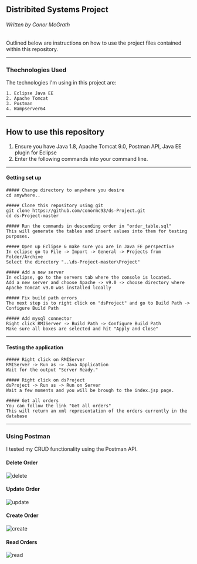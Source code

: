 ## Distribited Systems Project
###### Written by Conor McGrath

Outlined below are instructions on how to use the project files contained within this repository.

---

### Thechnologies Used
The technologies I'm using in this project are:

    1. Eclipse Java EE
    2. Apache Tomcat
    3. Postman
    4. Wampserver64

---

## How to use this repository

1. Ensure you have Java 1.8, Apache Tomcat 9.0, Postman API, Java EE plugin for Eclipse
2. Enter the following commands into your command line.

---

#### Getting set up
```
##### Change directory to anywhere you desire
cd anywhere..

##### Clone this repository using git
git clone https://github.com/conormc93/ds-Project.git
cd ds-Project-master

##### Run the commands in descending order in "order_table.sql"
This will generate the tables and insert values into them for testing purposes.

##### Open up Eclipse & make sure you are in Java EE perspective
In eclipse go to File -> Import -> General -> Projects from Folder/Archive
Select the directory "..\ds-Project-master\Project"

##### Add a new server
In eclipse, go to the servers tab where the console is located.
Add a new server and choose Apache -> v9.0 -> choose directory where Apache Tomcat v9.0 was installed lcoally

##### Fix build path errors
The next step is to right click on "dsProject" and go to Build Path -> Configure Build Path

##### Add mysql connector
Right click RMIServer -> Build Path -> Configure Build Path 
Make sure all boxes are selected and hit "Apply and Close"

```

---

#### Testing the application
```
##### Right click on RMIServer
RMIServer -> Run as -> Java Application
Wait for the output "Server Ready."

##### Right click on dsProject
dsProject -> Run as -> Run on Server
Wait a few moments and you will be brough to the index.jsp page.

##### Get all orders
You can follow the link "Get all orders"
This will return an xml representation of the orders currently in the database

```

---

### Using Postman
I tested my CRUD functionality using the Postman API.

#### Delete Order
![delete](https://i.imgur.com/UYMBQEv.png)

#### Update Order
![update](https://i.imgur.com/XLuPuII.png)

#### Create Order
![create](https://i.imgur.com/7AaN1Nq.png)

#### Read Orders
![read](https://i.imgur.com/mphdWFK.png)



